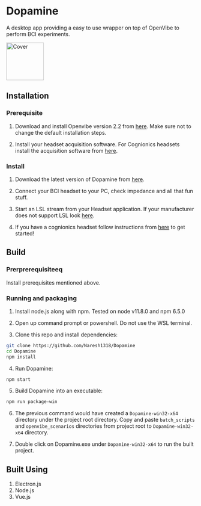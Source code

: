 # Dopamine
A desktop app providing a easy to use wrapper on top of OpenVibe  to perform BCI experiments.

<img src="https://github.com/Naresh1318/Dopamine/raw/master/README/ui_gif.gif" alt="Cover" style="width: 100px;"/>

## Installation

### Prerequisite
1. Download and install Openvibe version 2.2 from [here](https://drive.google.com/open?id=1D66xB06bcuZwnd9uICdfH7yiSbR6pAmF). Make sure not to change the default installation steps.

2. Install your headset acquisition software. For Cognionics headsets install the acquisition software from [here](https://drive.google.com/open?id=15Mh59hJcAcmPncSCMVl-nhWGIjcorBjC).

### Install
1. Download the latest version of Dopamine from [here](https://github.com/Naresh1318/Dopamine/releases).

2. Connect your BCI headset to your PC, check impedance and all that fun stuff.

3. Start an LSL stream from your Headset application. If your manufacturer does not support LSL look [here](https://github.com/sccn/labstreaminglayer).

4. If you have a cognionics headset follow instructions from [here](https://drive.google.com/file/d/1oV1uiYXO0vl_Lwl3DB1Nc3sIiC0FgPPY/view?usp=sharing) to get started!


## Build

### Prerprerequisiteeq
Install prerequisites mentioned above.

### Running and packaging 

1. Install node.js along with npm. Tested on node v11.8.0 and npm 6.5.0

2. Open up command prompt or powershell. Do not use the WSL terminal.

3. Clone this repo and install dependencies:
```bash
git clone https://github.com/Naresh1318/Dopamine
cd Dopamine
npm install
```

4. Run Dopamine:

```bash
npm start
```

5. Build Dopamine into an executable:
```bash
npm run package-win
```

6. The previous command would have created a `Dopamine-win32-x64` directory under the project root directory. Copy and paste `batch_scripts`
and `openvibe_scenarios` directories from project root to `Dopamine-win32-x64` directory.

7. Double click on Dopamine.exe under `Dopamine-win32-x64` to run the built project.


## Built Using
1. Electron.js
2. Node.js
3. Vue.js
